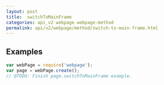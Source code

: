 ```yaml
---
layout: post
title:  switchToMainFrame
categories: api_v2 webpage webpage-method
permalink: api/v2/webpage/method/switch-to-main-frame.html
---
```


## Examples

```javascript
var webPage = require('webpage');
var page = webPage.create();
// @TODO: Finish page.switchToMainFrame example.
```








